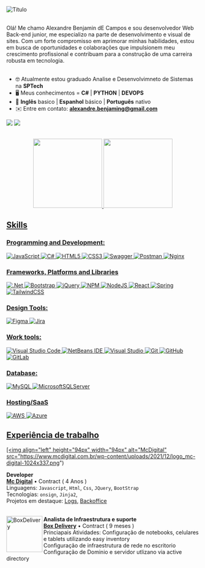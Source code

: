 ![Título](https://github.com/lessamatheuss01/lessamatheuss01/assets/111442428/4c53cff9-231a-4967-b376-d86b7f70e421)
<br></br>


<section align="left">
  Olá! Me chamo Alexandre Benjamin dE Campos e sou desenvolvedor Web Back-end junior, me especializo na parte de desenvolvimento e visual de sites. Com um forte compromisso em aprimorar minhas habilidades, estou em busca de oportunidades e colaborações que impulsionem meu crescimento profissional e contribuam para a construção de uma carreira robusta em tecnologia.<br> <br>
 
 - :nerd_face: Atualmente estou graduado Analise e Desenvolvimneto de Sistemas na **SPTech**
 - :desktop_computer: Meus conhecimentos = **C#** | **PYTHON** | **DEVOPS**
 - :open_book: **Inglês** basico | **Espanhol** básico | **Português** nativo
 - ✉️ Entre em contato: **alexandre.benjaming@gmail.com**
 
 <a href="https://www.linkedin.com/in/alexandrebenjamin" target="_blank"><img src="https://img.shields.io/badge/-LinkedIn-%230077B5?style=for-the-badge&logo=linkedin&logoColor=white" target="_blank"></a>
 <a href="mailto:matheuslimalessa22@gmail.com"><img src="https://img.shields.io/badge/-Gmail-D14836?style=for-the-badge&logo=gmail&logoColor=white" target="_blank"></a>
 
</section>
<br>
 <div align="center">
   <a href="https://github.com/AlexandreBen">
   <img height="180em" src="https://github-readme-stats.vercel.app/api?username=lessamatheuss01&show_icons=true&theme=radical&include_all_commits=true&count_private=true"/>
   <img height="180em" src="https://github-readme-stats.vercel.app/api/top-langs/?username=lessamatheuss01&layout=compact&langs_count=6&theme=tokyonight"/>
</div>

## Skills

### Programming and Development:
![JavaScript](https://img.shields.io/badge/javascript-%23323330.svg?style=for-the-badge&logo=javascript&logoColor=%23F7DF1E)
![C#](https://img.shields.io/badge/c%23-%23239120.svg?style=for-the-badge&logo=csharp&logoColor=white)
![HTML5](https://img.shields.io/badge/html5-%23E34F26.svg?style=for-the-badge&logo=html5&logoColor=white)
![CSS3](https://img.shields.io/badge/css3-%231572B6.svg?style=for-the-badge&logo=css3&logoColor=white)
![Swagger](https://img.shields.io/badge/-Swagger-%23Clojure?style=for-the-badge&logo=swagger&logoColor=white)
![Postman](https://img.shields.io/badge/Postman-FF6C37?style=for-the-badge&logo=postman&logoColor=white)
![Nginx](https://img.shields.io/badge/nginx-%23009639.svg?style=for-the-badge&logo=nginx&logoColor=white)

### Frameworks, Platforms and Libraries
![.Net](https://img.shields.io/badge/.NET-5C2D91?style=for-the-badge&logo=.net&logoColor=white)
![Bootstrap](https://img.shields.io/badge/bootstrap-%238511FA.svg?style=for-the-badge&logo=bootstrap&logoColor=white)
![jQuery](https://img.shields.io/badge/jquery-%230769AD.svg?style=for-the-badge&logo=jquery&logoColor=white)
![NPM](https://img.shields.io/badge/NPM-%23CB3837.svg?style=for-the-badge&logo=npm&logoColor=white)
![NodeJS](https://img.shields.io/badge/node.js-6DA55F?style=for-the-badge&logo=node.js&logoColor=white)
![React](https://img.shields.io/badge/react-%2320232a.svg?style=for-the-badge&logo=react&logoColor=%2361DAFB)
![Spring](https://img.shields.io/badge/spring-%236DB33F.svg?style=for-the-badge&logo=spring&logoColor=white)
![TailwindCSS](https://img.shields.io/badge/tailwindcss-%2338B2AC.svg?style=for-the-badge&logo=tailwind-css&logoColor=white)
### Design Tools:
![Figma](https://img.shields.io/badge/figma-%23F24E1E.svg?style=for-the-badge&logo=figma&logoColor=white)
![Jira](https://img.shields.io/badge/jira-%230A0FFF.svg?style=for-the-badge&logo=jira&logoColor=white)

### Work tools:
![Visual Studio Code](https://img.shields.io/badge/Visual%20Studio%20Code-0078d7.svg?style=for-the-badge&logo=visual-studio-code&logoColor=white)
![NetBeans IDE](https://img.shields.io/badge/NetBeans_IDE-1B6AC6.svg?style=for-the-badge&logo=apache-netbeans-ide&logoColor=white)
![Visual Studio](https://img.shields.io/badge/Visual%20Studio-5C2D91.svg?style=for-the-badge&logo=visual-studio&logoColor=white)
![Git](https://img.shields.io/badge/git-%23F05033.svg?style=for-the-badge&logo=git&logoColor=white)
![GitHub](https://img.shields.io/badge/github-%23121011.svg?style=for-the-badge&logo=github&logoColor=white)
![GitLab](https://img.shields.io/badge/gitlab-%23181717.svg?style=for-the-badge&logo=gitlab&logoColor=white)

### Database:
![MySQL](https://img.shields.io/badge/mysql-4479A1.svg?style=for-the-badge&logo=mysql&logoColor=white)
![MicrosoftSQLServer](https://img.shields.io/badge/Microsoft%20SQL%20Server-CC2927?style=for-the-badge&logo=microsoft%20sql%20server&logoColor=white)

### Hosting/SaaS
![AWS](https://img.shields.io/badge/AWS-%23FF9900.svg?style=for-the-badge&logo=amazon-aws&logoColor=white)
![Azure](https://img.shields.io/badge/azure-%230072C6.svg?style=for-the-badge&logo=microsoftazure&logoColor=white)
<br>

## Experiência de trabalho
[<img align="left" height="94px" width="94px" alt="McDigital" src="https://www.mcdigital.com.br/wp-content/uploads/2021/12/logo_mc-digital-1024x337.png")

**Developer** \
[**Mc Digital**](https://www.mcdigital.com.br/) • Contract ( 4 Anos ) \
Linguagens: `Javascript`, `Html`, `Css`, `JQuery`, `BootStrap` \
Tecnologias: `onsign`, `Jinja2`, \
Projetos em destaque: [Logs](), [Backoffice]()
<br/>
<br/>

[<img align="left" height="94px" width="94px" alt="BoxDelivery" src="https://encrypted-tbn0.gstatic.com/images?q=tbn:ANd9GcTL7ECrspq4nFDMvczN4Bun2F-6QdrMVsihFsRKPou79Q&s"/>](https://boxdelivery.com.br/)

**Analista de Infraestrutura e suporte** \
[**Box Delivery**](https://boxdelivery.com.br/) • Contract ( 9 meses ) \
Princiapais Atividades: 
Configuração de notebooks, celulares e tablets utilizando easy inventory \
Configuração de infraestrutura de rede no escritorio \
Configuração de  Dominio e servidor utlizano via active directory \
<br/>
<br/>


